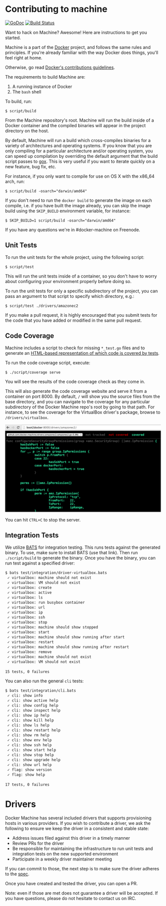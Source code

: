 # Contributing to machine

[![GoDoc](https://godoc.org/github.com/docker/machine?status.png)](https://godoc.org/github.com/docker/machine)
[![Build Status](https://travis-ci.org/docker/machine.svg?branch=master)](https://travis-ci.org/docker/machine)

Want to hack on Machine? Awesome! Here are instructions to get you
started.

Machine is a part of the [Docker](https://www.docker.com) project, and follows
the same rules and principles. If you're already familiar with the way
Docker does things, you'll feel right at home.

Otherwise, go read
[Docker's contributions guidelines](https://github.com/docker/docker/blob/master/CONTRIBUTING.md).

The requirements to build Machine are:

1. A running instance of Docker
2. The `bash` shell

To build, run:

    $ script/build

From the Machine repository's root.  Machine will run the build inside of a
Docker container and the compiled binaries will appear in the project directory
on the host.

By default, Machine will run a build which cross-compiles binaries for a variety
of architectures and operating systems.  If you know that you are only compiling
for a particular architecture and/or operating system, you can speed up
compilation by overriding the default argument that the build script passes
to [gox](https://github.com/mitchellh/gox).  This is very useful if you want
to iterate quickly on a new feature, bug fix, etc.

For instance, if you only want to compile for use on OS X with the x86_64 arch,
run:

    $ script/build -osarch="darwin/amd64"

If you don't need to run the `docker build` to generate the image on each
compile, i.e. if you have built the image already, you can skip the image build
using the `SKIP_BUILD` environment variable, for instance:

    $ SKIP_BUILD=1 script/build -osarch="darwin/amd64"

If you have any questions we're in #docker-machine on Freenode.

## Unit Tests

To run the unit tests for the whole project, using the following script:

    $ script/test

This will run the unit tests inside of a container, so you don't have to worry
about configuring your environment properly before doing so.

To run the unit tests for only a specific subdirectory of the project, you can
pass an argument to that script to specify which directory, e.g.:

    $ script/test ./drivers/amazonec2

If you make a pull request, it is highly encouraged that you submit tests for
the code that you have added or modified in the same pull request.

## Code Coverage

Machine includes a script to check for missing `*_test.go` files and to generate
an [HTML-based representation of which code is covered by tests](http://blog.golang.org/cover#TOC_5.).

To run the code coverage script, execute:

```console
$ ./script/coverage serve
```

You will see the results of the code coverage check as they come in.

This will also generate the code coverage website and serve it from a container
on port 8000.  By default, `/` will show you the source files from the base
directory, and you can navigate to the coverage for any particular subdirectory
of the Docker Machine repo's root by going to that path.  For instance, to see
the coverage for the VirtualBox driver's package, browse to `/drivers/virtualbox`.

![](/docs/img/coverage.png)

You can hit `CTRL+C` to stop the server.

## Integration Tests
We utilize [BATS](https://github.com/sstephenson/bats) for integration testing.
This runs tests against the generated binary.  To use, make sure to install
BATS (use that link).  Then run `./script/build` to generate the binary.  Once
you have the binary, you can run test against a specified driver:

```
$ bats test/integration/driver-virtualbox.bats
 ✓ virtualbox: machine should not exist
 ✓ virtualbox: VM should not exist
 ✓ virtualbox: create
 ✓ virtualbox: active
 ✓ virtualbox: ls
 ✓ virtualbox: run busybox container 
 ✓ virtualbox: url
 ✓ virtualbox: ip
 ✓ virtualbox: ssh
 ✓ virtualbox: stop
 ✓ virtualbox: machine should show stopped
 ✓ virtualbox: start
 ✓ virtualbox: machine should show running after start
 ✓ virtualbox: restart
 ✓ virtualbox: machine should show running after restart
 ✓ virtualbox: remove
 ✓ virtualbox: machine should not exist
 ✓ virtualbox: VM should not exist

15 tests, 0 failures
```

You can also run the general `cli` tests:

```
$ bats test/integration/cli.bats
 ✓ cli: show info
 ✓ cli: show active help
 ✓ cli: show config help
 ✓ cli: show inspect help
 ✓ cli: show ip help
 ✓ cli: show kill help
 ✓ cli: show ls help
 ✓ cli: show restart help
 ✓ cli: show rm help
 ✓ cli: show env help
 ✓ cli: show ssh help
 ✓ cli: show start help
 ✓ cli: show stop help
 ✓ cli: show upgrade help
 ✓ cli: show url help
 ✓ flag: show version
 ✓ flag: show help

17 tests, 0 failures
```
# Drivers
Docker Machine has several included drivers that supports provisioning hosts
in various providers.  If you wish to contribute a driver, we ask the following
to ensure we keep the driver in a consistent and stable state:

- Address issues filed against this driver in a timely manner
- Review PRs for the driver
- Be responsible for maintaining the infrastructure to run unit tests
and integration tests on the new supported environment
- Participate in a weekly driver maintainer meeting

If you can commit to those, the next step is to make sure the driver adheres
to the [spec](https://github.com/docker/machine/blob/master/docs/DRIVER_SPEC.md).

Once you have created and tested the driver, you can open a PR.

Note: even if those are met does not guarantee a driver will be accepted.
If you have questions, please do not hesitate to contact us on IRC.
